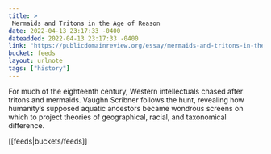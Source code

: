 ```yaml
---
title: > 
 Mermaids and Tritons in the Age of Reason
date: 2022-04-13 23:17:33 -0400
dateadded: 2022-04-13 23:17:33 -0400
link: "https://publicdomainreview.org/essay/mermaids-and-tritons-in-the-age-of-reason"
bucket: feeds
layout: urlnote
tags: ["history"]
--- 
```

For much of the eighteenth century, Western intellectuals chased after tritons and mermaids. Vaughn Scribner follows the hunt, revealing how humanity’s supposed aquatic ancestors became wondrous screens on which to project theories of geographical, racial, and taxonomical difference. 
 <!-- end excerpt --> 
<div class='bucket'>[[feeds|buckets/feeds]]</div> 

